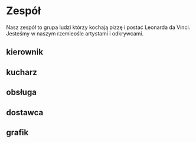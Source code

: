 # Zespół

Nasz zespół to grupa ludzi którzy kochają pizzę i postać Leonarda da Vinci.
Jesteśmy w naszym rzemieośle artystami i odkrywcami.

## kierownik

## kucharz

## obsługa

## dostawca

## grafik
